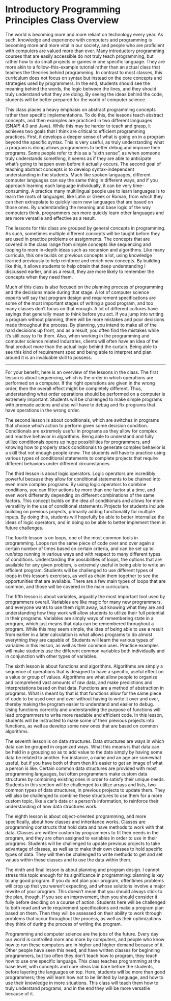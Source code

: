 # Introductory Programming Principles Class Overview

The world is becoming more and more reliant on technology every year. As such, knowledge and experience with computers and programming is becoming more and more vital in our society, and people who are proficient with computers are valued more than ever. Many introductory programming courses that are easily accessible do not truly teach programming, but rather how to do small projects or games in one specific language. They are more akin to a follow-this-example tutorial rather than an actual class that teaches the theories behind programming. In contrast to most classes, this curriculum does not focus on syntax but instead on the core concepts and strategies used by programmers. In the end, students should see the meaning behind the words, the logic between the lines, and they should truly understand what they are doing. By seeing the ideas behind the code, students will be better prepared for the world of computer science.

This class places a heavy emphasis on abstract programming concepts rather than specific implementations. To do this, the lessons teach abstract concepts, and then examples are practiced in two different languages (SNAP! 4.0 and Java). While this may be harder to teach and grasp, it achieves two goals that I think are critical to efficient programming practices. First, it develops a deeper sense of what is going on in a program beyond the specific syntax. This is very useful, as truly understanding what a program is doing allows programmers to better debug and improve their programs. Some people refer to this as a “sixth sense”, as when someone truly understands something, it seems as if they are able to anticipate what’s going to happen even before it actually occurs. The second goal of teaching abstract concepts is to develop syntax-independent understanding in the students. Much like spoken languages, different computer languages can say the same thing in different ways, and if you approach learning each language individually, it can be very time-consuming. A practice many multilingual people use to learn languages is to learn the roots of languages, like Latin or Greek or Roman, from which they can then extrapolate to quickly learn new languages that are based on those ones. By understanding the meaning and base logic of the way computers think, programmers can more quickly learn other languages and are more versatile and effective as a result.

The lessons for this class are grouped by general concepts in programming. As such, sometimes multiple different concepts will be taught before they are used in practice problems or assignments. The concepts that are covered in the class range from simple concepts like sequencing and looping to more in-depth ideas such as recursion and algorithms. Like many curricula, this one builds on previous concepts a lot, using knowledge learned previously to help reinforce and enrich new concepts. By building like this, it allows students to help obtain that deep understanding I discussed earlier, and as a result, they are more likely to remember the concepts when they need them.

Much of this class is also focused on the planning process of programming and the decisions made during that stage. A lot of computer science experts will say that program design and requirement specifications are some of the most important stages of writing a good program, and too many classes don’t focus on that enough. A lot of different cultures have sayings that generally mean to think before you act. If you jump into writing a program without planning, there will be more mistakes and poor decisions made throughout the process. By planning, you intend to make all of the hard decisions up front, and as a result, you often find the mistakes while it’s still easy to fix them. Also, when working in the programming and computer science related industries, clients will often have an idea of the final product more than the actual logic behind the curtain. Being able to see this kind of requirement spec and being able to interpret and plan around it is an invaluable skill to possess.
___
For your benefit, here is an overview of the lessons in the class. The first lesson is about sequencing, which is the order in which operations are performed on a computer. If the right operations are given in the wrong order, then the overall effect might be completely different. Thus, understanding what order operations should be performed on a computer is extremely important. Students will be challenged to make simple programs with premade actions and also will have to debug and fix programs that have operations in the wrong order.

The second lesson is about conditionals, which are switches in programs that choose which action to perform given some decision condition. Conditionals are extremely useful in programs as they allow for complex and reactive behavior in algorithms. Being able to understand and fully utilize conditionals opens up huge possibilities for programmers, and knowing how to properly stack conditionals to generate complex behavior is a skill that not enough people know. The students will have to practice using various types of conditional statements to complete projects that require different behaviors under different circumstances.

The third lesson is about logic operators. Logic operators are incredibly powerful because they allow for conditional statements to be chained into even more complex programs. By using logic operators to combine conditions, you can filter actions by more than one factor at a time, and even work differently depending on different combinations of the same factors. This concept builds on the idea of conditionals and allows for more versatility in the use of conditional statements. Projects for students include building on previous projects, primarily adding functionality for multiple inputs. By doing this, students will hopefully be able to better internalize the ideas of logic operators, and in doing so be able to better implement them in future challenges.

The fourth lesson is on loops, one of the most common tools in programming. Loops run the same piece of code over and over again a certain number of times based on certain criteria, and can be set up to run/stop running in various ways and with respect to many different types of conditions. Understanding the possibilities of loops, the options that are available for any given problem, is extremely useful in being able to write an efficient program. Students will be challenged to use different types of loops in this lesson’s exercises, as well as chain them together to see the opportunities that are available. There are a few main types of loops that are common, and those will be covered in the main curriculum.

The fifth lesson is about variables, arguably the most important tool used by programmers overall. Variables are like magic for many new programmers, and everyone wants to use them right away, but knowing what they are and understanding how they work will allow students to utilize their full potential in their programs. Variables are simply ways of remembering state in a program, which just means that data can be remembered throughout a program. While this may seem simple, the idea of being able to use a result from earlier in a later calculation is what allows programs to do almost everything they are capable of. Students will learn the various types of variables in this lesson, as well as their common uses. Practice examples will make students use the different common variables both individually and in conjunction with other types of variables.

The sixth lesson is about functions and algorithms. Algorithms are simply a sequence of operations that is designed to have a specific, useful effect on a value or group of values. Algorithms are what allow people to organize and comprehend vast amounts of raw data, and make predictions and interpretations based on that data. Functions are a method of abstraction in programs. What is meant by that is that functions allow for the same piece of code to be used over and over without having to write it over and over, thereby making the program easier to understand and easier to debug. Using functions correctly and understanding the purpose of functions will lead programmers to write more readable and efficient code. In this lesson, students will be instructed to make some of their previous projects into functions, as well as develop some new ones that are based on common algorithms.

The seventh lesson is on data structures. Data structures are ways in which data can be grouped in organized ways. What this means is that data can be held in a grouping so as to add value to the data simply by having some data be related to another. For instance, a name and an age are somewhat useful, but if you have both of them then it’s easier to get an image of what a person is like. Certain common data structures are provided with most programming languages, but often programmers make custom data structures by combining existing ones in order to satisfy their unique needs. Students in this section will be challenged to utilize arrays and lists, two common types of data structures, in previous projects to update them. They will also be challenged to combine these structures to use them for a more custom topic, like a car’s data or a person’s information, to reinforce their understanding of how data structures work.

The eighth lesson is about object-oriented programming, and more specifically, about how classes and inheritance works. Classes are programming constructs that hold data and have methods to work with that data. Classes are written custom by programmers to fit their needs in the program, and they are often assigned to variables in order to use in their programs. Students will be challenged to update previous projects to take advantage of classes, as well as to make their own classes to hold specific types of data. They will then be challenged to write methods to get and set values within these classes and to use the data within them.

The ninth and final lesson is about planning and program design. I cannot stress this topic enough for its significance in programming: planning is key to any good program. If you do not plan your program, oftentimes problems will crop up that you weren’t expecting, and whose solutions involve a major rewrite of your program. This doesn’t mean that you should always stick to the plan, though. If you see an improvement, then you should consider it fully before deciding on a course of action. Students here will be challenged to both read and write requirement specifications and make a program plan based on them. Then they will be assessed on their ability to work through problems that occur throughout the process, as well as their optimizations they think of during the process of writing the program.

Programming and computer science are the jobs of the future. Every day our world is controlled more and more by computers, and people who know how to run these computers are in higher and higher demand because of it. Other people have seen this need, and have written classes for beginning programmers, but too often they don’t teach how to program, they teach how to use one specific language. This class teaches programming at the base level, with concepts and core ideas laid bare before the students, before layering the languages on top. Here, students will be more than good programmers; they will learn how not to be limited by language, and how to use their knowledge in more situations. This class will teach them how to truly understand programs, and in the end they will be more versatile because of it.
